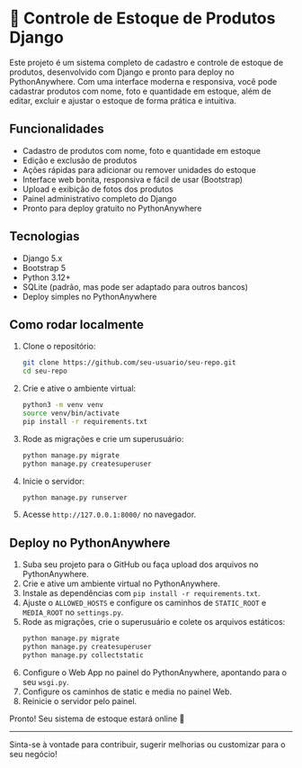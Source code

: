 # 🛒 Controle de Estoque de Produtos Django

Este projeto é um sistema completo de cadastro e controle de estoque de produtos, desenvolvido com Django e pronto para deploy no PythonAnywhere. Com uma interface moderna e responsiva, você pode cadastrar produtos com nome, foto e quantidade em estoque, além de editar, excluir e ajustar o estoque de forma prática e intuitiva.

## Funcionalidades

- Cadastro de produtos com nome, foto e quantidade em estoque
- Edição e exclusão de produtos
- Ações rápidas para adicionar ou remover unidades do estoque
- Interface web bonita, responsiva e fácil de usar (Bootstrap)
- Upload e exibição de fotos dos produtos
- Painel administrativo completo do Django
- Pronto para deploy gratuito no PythonAnywhere

## Tecnologias

- Django 5.x
- Bootstrap 5
- Python 3.12+
- SQLite (padrão, mas pode ser adaptado para outros bancos)
- Deploy simples no PythonAnywhere

## Como rodar localmente

1. Clone o repositório:
   ```bash
   git clone https://github.com/seu-usuario/seu-repo.git
   cd seu-repo
   ```
2. Crie e ative o ambiente virtual:
   ```bash
   python3 -m venv venv
   source venv/bin/activate
   pip install -r requirements.txt
   ```
3. Rode as migrações e crie um superusuário:
   ```bash
   python manage.py migrate
   python manage.py createsuperuser
   ```
4. Inicie o servidor:
   ```bash
   python manage.py runserver
   ```
5. Acesse `http://127.0.0.1:8000/` no navegador.

## Deploy no PythonAnywhere

1. Suba seu projeto para o GitHub ou faça upload dos arquivos no PythonAnywhere.
2. Crie e ative um ambiente virtual no PythonAnywhere.
3. Instale as dependências com `pip install -r requirements.txt`.
4. Ajuste o `ALLOWED_HOSTS` e configure os caminhos de `STATIC_ROOT` e `MEDIA_ROOT` no `settings.py`.
5. Rode as migrações, crie o superusuário e colete os arquivos estáticos:
   ```bash
   python manage.py migrate
   python manage.py createsuperuser
   python manage.py collectstatic
   ```
6. Configure o Web App no painel do PythonAnywhere, apontando para o seu `wsgi.py`.
7. Configure os caminhos de static e media no painel Web.
8. Reinicie o servidor pelo painel.

Pronto! Seu sistema de estoque estará online 🚀

---

Sinta-se à vontade para contribuir, sugerir melhorias ou customizar para o seu negócio!
